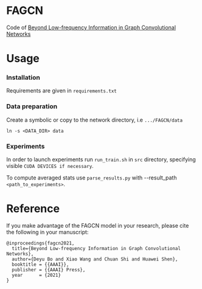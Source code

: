 # FAGCN
Code of [Beyond Low-frequency Information in Graph Convolutional Networks](http://shichuan.org/doc/102.pdf)

# Usage

### Installation

Requirements are given in `requirements.txt`

### Data preparation

Create a symbolic or copy to the network directory, i.e `.../FAGCN/data`

```
ln -s <DATA_DIR> data
```

### Experiments

In order to launch experiments run `run_train.sh` in `src` directory, specifying  visible `CUDA DEVICES if necessary`.

To compute averaged stats use `parse_results.py` with --result_path `<path_to_experiments>`.

# Reference
If you make advantage of the FAGCN model in your research, please cite the following in your manuscript:

```
@inproceedings{fagcn2021,
  title={Beyond Low-frequency Information in Graph Convolutional Networks},
  author={Deyu Bo and Xiao Wang and Chuan Shi and Huawei Shen},
  booktitle = {{AAAI}},
  publisher = {{AAAI} Press},
  year      = {2021}
}
```
